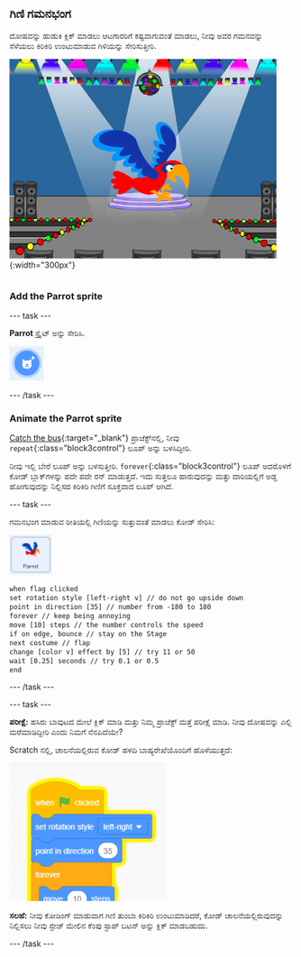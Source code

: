 ## ಗಿಣಿ ಗಮನಭಂಗ

<div style="display: flex; flex-wrap: wrap">
<div style="flex-basis: 200px; flex-grow: 1; margin-right: 15px;">
ದೋಷವನ್ನು ಹುಡುಕಿ ಕ್ಲಿಕ್ ಮಾಡಲು ಆಟಗಾರರಿಗೆ ಕಷ್ಟವಾಗುವಂತೆ ಮಾಡಲು, ನೀವು ಅವರ ಗಮನವನ್ನು ಸೆಳೆಯಲು ಕಿರಿಕಿರಿ ಉಂಟುಮಾಡುವ ಗಿಳಿಯನ್ನು ಸೇರಿಸುತ್ತೀರಿ. 
</div>
<div>

![ವೇದಿಕೆಯಲ್ಲಿ ವರ್ಣರಂಜಿತ ಗಿಣಿ.](images/parrot-distraction.png){:width="300px"}

</div>
</div>

### Add the Parrot sprite

--- task ---

**Parrot** ಸ್ಪ್ರೈಟ್ ಅನ್ನು ಸೇರಿಸಿ.

!['Choose a Sprite' ಐಕಾನ್.](images/sprite-button.png)

--- /task ---

### Animate the Parrot sprite

[Catch the bus](https://projects.raspberrypi.org/en/projects/catch-the-bus){:target="_blank"} ಪ್ರಾಜೆಕ್ಟ್‌ನಲ್ಲಿ, ನೀವು `repeat`{:class="block3control"} ಲೂಪ್ ಅನ್ನು ಬಳಸಿದ್ದೀರಿ.

ನೀವು ಇಲ್ಲಿ ಬೇರೆ ಲೂಪ್ ಅನ್ನು ಬಳಸುತ್ತೀರಿ. `forever`{:class="block3control"} ಲೂಪ್ ಅದರೊಳಗೆ ಕೋಡ್ ಬ್ಲಾಕ್‌ಗಳನ್ನು ಪದೇ ಪದೇ ರನ್‌ ಮಾಡುತ್ತದೆ. ಇದು ಸುತ್ತಲೂ ಹಾರುವುದನ್ನು ಮತ್ತು ದಾರಿಯಲ್ಲಿಗೆ ಅಡ್ಡ ಹೋಗುವುದನ್ನು ನಿಲ್ಲಿಸದ ಕಿರಿಕಿರಿ ಗಿಣಿಗೆ ಸೂಕ್ತವಾದ ಲೂಪ್ ಆಗಿದೆ.

--- task ---

ಗಮನಭಂಗ ಮಾಡುವ ರೀತಿಯಲ್ಲಿ ಗಿಣಿಯನ್ನು ಸುತ್ತುವಂತೆ ಮಾಡಲು ಕೋಡ್ ಸೇರಿಸಿ:

![Parrot ಸ್ಪ್ರೈಟ್.](images/parrot-sprite.png)


```blocks3
when flag clicked
set rotation style [left-right v] // do not go upside down
point in direction [35] // number from -180 to 180
forever // keep being annoying
move [10] steps // the number controls the speed
if on edge, bounce // stay on the Stage
next costume // flap
change [color v] effect by [5] // try 11 or 50
wait [0.25] seconds // try 0.1 or 0.5
end
```

--- /task ---

--- task ---

**ಪರೀಕ್ಷೆ:** ಹಸಿರು ಬಾವುಟದ ಮೇಲೆ ಕ್ಲಿಕ್‌ ಮಾಡಿ ಮತ್ತು ನಿಮ್ಮ ಪ್ರಾಜೆಕ್ಟ್‌ ಮತ್ತೆ ಪರೀಕ್ಷೆ ಮಾಡಿ. ನೀವು ದೋಷವನ್ನು ಎಲ್ಲಿ ಮರೆಮಾಡಿದ್ದೀರಿ ಎಂದು ನಿಮಗೆ ನೆನಪಿದೆಯೇ?

Scratch ನಲ್ಲಿ, ಚಾಲನೆಯಲ್ಲಿರುವ ಕೋಡ್ ಹಳದಿ ಬಾಹ್ಯರೇಖೆಯೊಂದಿಗೆ ಹೊಳೆಯುತ್ತದೆ:

![](images/running-code.png)

**ಸಲಹೆ:** ನೀವು ಕೋಡಿಂಗ್ ಮಾಡುವಾಗ ಗಿಣಿ ತುಂಬಾ ಕಿರಿಕಿರಿ ಉಂಟುಮಾಡಿದರೆ, ಕೋಡ್ ಚಾಲನೆಯಲ್ಲಿರುವುದನ್ನು ನಿಲ್ಲಿಸಲು ನೀವು ಸ್ಟೇಜ್ ಮೇಲಿನ ಕೆಂಪು ಸ್ಟಾಪ್ ಬಟನ್ ಅನ್ನು ಕ್ಲಿಕ್ ಮಾಡಬಹುದು.

--- /task ---

